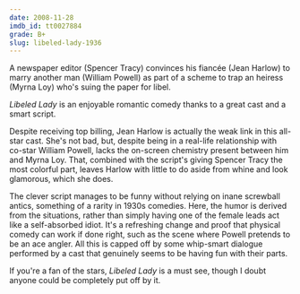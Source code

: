 ```yaml
---
date: 2008-11-28
imdb_id: tt0027884
grade: B+
slug: libeled-lady-1936
---
```


A newspaper editor (Spencer Tracy) convinces his fiancée (Jean Harlow) to marry another man (William Powell) as part of a scheme to trap an heiress (Myrna Loy) who's suing the paper for libel.

_Libeled Lady_ is an enjoyable romantic comedy thanks to a great cast and a smart script.

Despite receiving top billing, Jean Harlow is actually the weak link in this all-star cast. She's not bad, but, despite being in a real-life relationship with co-star William Powell, lacks the on-screen chemistry present between him and Myrna Loy. That, combined with the script's giving Spencer Tracy the most colorful part, leaves Harlow with little to do aside from whine and look glamorous, which she does.

The clever script manages to be funny without relying on inane screwball antics, something of a rarity in 1930s comedies. Here, the humor is derived from the situations, rather than simply having one of the female leads act like a self-absorbed idiot. It's a refreshing change and proof that physical comedy can work if done right, such as the scene where Powell pretends to be an ace angler. All this is capped off by some whip-smart dialogue performed by a cast that genuinely seems to be having fun with their parts.

If you're a fan of the stars, _Libeled Lady_ is a must see, though I doubt anyone could be completely put off by it.
